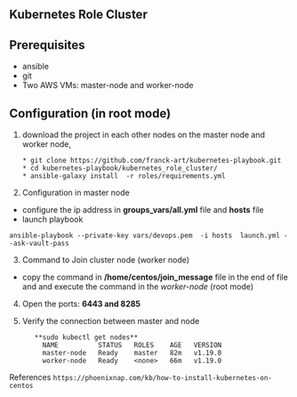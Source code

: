 Kubernetes Role Cluster
-----------------------

Prerequisites
-------------

* ansible
* git
* Two AWS VMs: master-node and worker-node

Configuration (in root mode)
----------------------------

1. download the project in each other nodes
   on the master node and worker node, 
   
   ```
   * git clone https://github.com/franck-art/kubernetes-playbook.git
   * cd kubernetes-playbook/kubernetes_role_cluster/
   * ansible-galaxy install  -r roles/requirements.yml
   ```

2. Configuration in master node
* configure the ip address in **groups_vars/all.yml** file and **hosts** file 
* launch playbook

` ansible-playbook --private-key vars/devops.pem  -i hosts  launch.yml --ask-vault-pass `

3. Command to Join cluster node (worker node)
* copy     the command in **/home/centos/join_message** file in the end of file and and execute the command in the *worker-node* (root mode)

4. Open the ports: **6443 and 8285**

5. Verify the connection between master and node
   
   ```
      **sudo kubectl get nodes**
        NAME          STATUS   ROLES    AGE   VERSION
        master-node   Ready    master   82m   v1.19.0
        worker-node   Ready    <none>   66m   v1.19.0
   ```

References
`https://phoenixnap.com/kb/how-to-install-kubernetes-on-centos`
